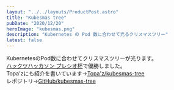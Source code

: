 ```yaml
---
layout: "../../layouts/ProductPost.astro"
title: "Kubesmas tree"
pubDate: "2020/12/20"
heroImage: "kubesmas.png"
description: "Kubernetes の Pod 数に合わせて光るクリスマスツリー"
latest: false
---
```


KubernetesのPod数に合わせてクリスマスツリーが光ります。  
[ハックツハッカソン プレシオ杯](https://hackz.team/news/5TfqHI0yyPCQn8Lppzh9mK)で優勝しました。  
Topa'zにも紹介を書いています→[Topa'z/kubesmas-tree](https://topaz.dev/projects/c00sudq23akg008ogemg)  
レポジトリ→[GitHub/kubesmas-tree](https://github.com/kanko-dori/kubesmas-tree)
